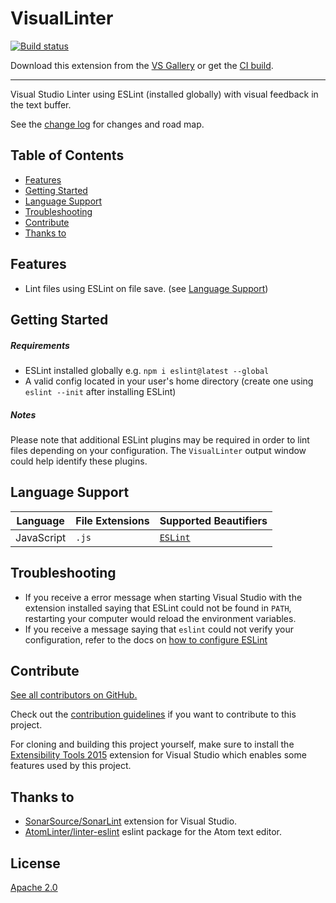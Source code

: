 # VisualLinter

[![Build status](https://ci.appveyor.com/api/projects/status/e34sj7pi1v3unlf0?svg=true)](https://ci.appveyor.com/project/jwldnr/visuallinter)

<!-- Update the VS Gallery link after you upload the VSIX-->
Download this extension from the [VS Gallery](https://visualstudiogallery.msdn.microsoft.com/[GuidFromGallery])
or get the [CI build](http://vsixgallery.com/extension/832aee43-88e1-4e51-ac31-d412d356dfdf/).

---------------------------------------

Visual Studio Linter using ESLint (installed globally) with visual feedback in the text buffer.

See the [change log](CHANGELOG.md) for changes and road map.

## Table of Contents

- [Features](#features)
- [Getting Started](#getting-started)
- [Language Support](#language-support)
- [Troubleshooting](#troubleshooting)
- [Contribute](#contribute)
- [Thanks to](#thanks-to)

## Features

- Lint files using ESLint on file save. (see [Language Support](#language-support))

## Getting Started

##### Requirements

- ESLint installed globally e.g. `npm i eslint@latest --global`
- A valid config located in your user's home directory (create one using `eslint --init` after installing ESLint)

##### Notes

Please note that additional ESLint plugins may be required in order to lint files depending on your configuration. The `VisualLinter` output window could help identify these plugins.

## Language Support

| Language | File Extensions | Supported Beautifiers |
| --- | --- | ---- |
| JavaScript | `.js` | [`ESLint`](https://github.com/eslint/eslint) |

## Troubleshooting

- If you receive a error message when starting Visual Studio with the extension installed saying that ESLint could not be found in `PATH`, restarting your computer would reload the environment variables.
- If you receive a message saying that `eslint` could not verify your configuration, refer to the docs on [how to configure ESLint](http://eslint.org/docs/user-guide/configuring)

## Contribute
[See all contributors on GitHub.](https://github.com/jwldnr/VisualLinter/graphs/contributors)

Check out the [contribution guidelines](CONTRIBUTING.md)
if you want to contribute to this project.

For cloning and building this project yourself, make sure
to install the
[Extensibility Tools 2015](https://visualstudiogallery.msdn.microsoft.com/ab39a092-1343-46e2-b0f1-6a3f91155aa6)
extension for Visual Studio which enables some features
used by this project.

## Thanks to

- [SonarSource/SonarLint](https://github.com/SonarSource/sonarlint-visualstudio) extension for Visual Studio.
- [AtomLinter/linter-eslint](https://github.com/AtomLinter/linter-eslint/) eslint package for the Atom text editor.

## License
[Apache 2.0](LICENSE)